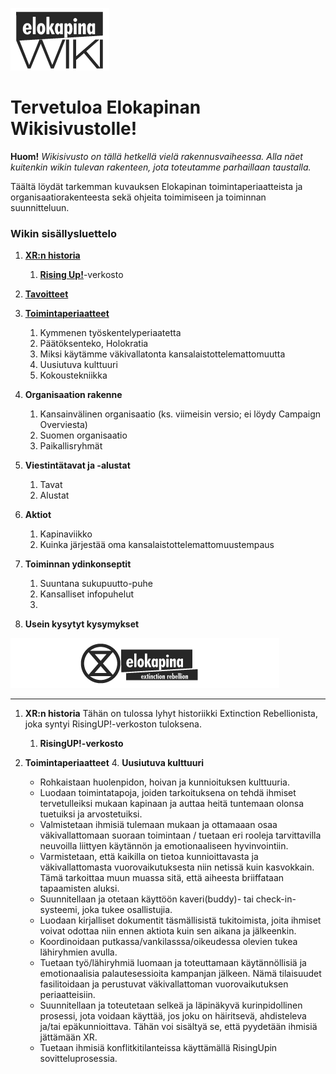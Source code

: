 ![kapinawiki logo](https://raw.githubusercontent.com/elokapina/kapinawiki/master/imgs/elokapina_wiki_logo.png)

# **Tervetuloa Elokapinan Wikisivustolle!**
**Huom!** *Wikisivusto on tällä hetkellä vielä rakennusvaiheessa. Alla näet kuitenkin wikin tulevan rakenteen, jota toteutamme parhaillaan taustalla.*

Täältä löydät tarkemman kuvauksen Elokapinan toimintaperiaatteista ja organisaatiorakenteesta sekä ohjeita toimimiseen ja toiminnan suunnitteluun. 

### **Wikin sisällysluettelo**
<a name="#sluettelo">

1. **[XR:n historia](#1)**
    1.	**[Rising Up!](#1.1)**-verkosto
    
2. **[Tavoitteet](#2)**
3. **[Toimintaperiaatteet](#3)**
    1.	Kymmenen työskentelyperiaatetta
    2.	Päätöksenteko, Holokratia
    3.	Miksi käytämme väkivallatonta kansalaistottelemattomuutta
    4.	Uusiutuva kulttuuri
    5.	Kokoustekniikka
    
4. **Organisaation rakenne**
    1.	Kansainvälinen organisaatio (ks. viimeisin versio; ei löydy Campaign Overviesta)
    2.	Suomen organisaatio
    3.	Paikallisryhmät
    
5. **Viestintätavat ja -alustat**
    1.  Tavat
    2.  Alustat

6. **Aktiot**
    1.	Kapinaviikko
    2.	Kuinka järjestää oma kansalaistottelemattomuustempaus

7. **Toiminnan ydinkonseptit**
    1.  Suuntana sukupuutto-puhe
    2.  Kansalliset infopuhelut
    3.  

8. **Usein kysytyt kysymykset**

<a href="https://www.extinctionrebellion.fi">![elokapina logo](https://raw.githubusercontent.com/elokapina/kapinawiki/master/imgs/logo.png)</a>


---


1. **XR:n historia**
Tähän on tulossa lyhyt historiikki Extinction Rebellionista, joka syntyi RisingUP!-verkoston tuloksena.
    1. **RisingUP!-verkosto**

3. **Toimintaperiaatteet**
    4. **Uusiutuva kulttuuri**

    * Rohkaistaan huolenpidon, hoivan ja kunnioituksen kulttuuria.
    * Luodaan toimintatapoja, joiden tarkoituksena on tehdä ihmiset tervetulleiksi mukaan kapinaan ja auttaa heitä tuntemaan olonsa tuetuiksi ja arvostetuiksi.
    * Valmistetaan ihmisiä tulemaan mukaan ja ottamaaan osaa väkivallattomaan suoraan toimintaan / tuetaan eri rooleja tarvittavilla neuvoilla liittyen käytännön ja emotionaaliseen hyvinvointiin.
    * Varmistetaan, että kaikilla on tietoa kunnioittavasta ja väkivallattomasta vuorovaikutuksesta niin netissä kuin kasvokkain. Tämä tarkoittaa muun muassa sitä, että aiheesta briiffataan tapaamisten aluksi.
    * Suunnitellaan ja otetaan käyttöön kaveri(buddy)- tai check-in-systeemi, joka tukee osallistujia.
    * Luodaan kirjalliset dokumentit täsmällisistä tukitoimista, joita ihmiset voivat odottaa niin ennen aktiota kuin sen aikana ja jälkeenkin.
    * Koordinoidaan putkassa/vankilasssa/oikeudessa olevien tukea lähiryhmien avulla.
    * Tuetaan työ/lähiryhmiä luomaan ja toteuttamaan käytännöllisiä ja emotionaalisia palautesessioita kampanjan jälkeen. Nämä tilaisuudet fasilitoidaan ja perustuvat väkivallattoman vuorovaikutuksen periaatteisiin.
    * Suunnitellaan ja toteutetaan selkeä ja läpinäkyvä kurinpidollinen prosessi, jota voidaan käyttää, jos joku on häiritsevä, ahdisteleva ja/tai epäkunnioittava. Tähän voi sisältyä se, että pyydetään ihmisiä jättämään XR.
    * Tuetaan ihmisiä konflitkitilanteissa käyttämällä RisingUpin sovitteluprosessia.

